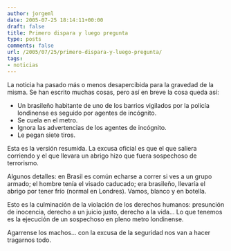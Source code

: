 ```yaml
---
author: jorgeml
date: 2005-07-25 18:14:11+00:00
draft: false
title: Primero dispara y luego pregunta
type: posts
comments: false
url: /2005/07/25/primero-dispara-y-luego-pregunta/
tags:
- noticias
---
```


La noticia ha pasado más o menos desapercibida para la gravedad de la misma. Se han escrito muchas cosas, pero así en breve la cosa queda así:

* Un brasileño habitante de uno de los barrios vigilados por la policía londinense es seguido por agentes de incógnito.
* Se cuela en el metro.
* Ignora las advertencias de los agentes de incógnito.
* Le pegan siete tiros.

Esta es la versión resumida. La excusa oficial es que el que saliera corriendo y el que llevara un abrigo hizo que fuera sospechoso de terrorismo.

Algunos detalles: en Brasil es común echarse a correr si ves a un grupo armado; el hombre tenía el visado caducado; era brasileño, llevaría el abrigo por tener frío (normal en Londres). Vamos, blanco y en botella.

Esto es la culminación de la violación de los derechos humanos: presunción de inocencia, derecho a un juicio justo, derecho a la vida... Lo que tenemos es la ejecución de un sospechoso en pleno metro londinense.

Agarrense los machos... con la excusa de la seguridad nos van a hacer tragarnos todo.
